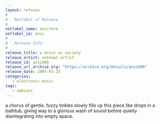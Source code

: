 ```yaml
---
layout: release
#
#   Netlabel of Release
#
netlabel_name: ansiform
netlabel_id: ansi
#
#   Release Info
#
release_title: a drain on society
release_artist: unknown artist
release_id: ansi006
release_url_archive_org: "https://archive.org/details/ansi006"
release_date: 2005-03-23
categories:
   - electronic music
tags:
   - ambient
---
```

a chorus of gentle, fuzzy tinkles slowly fills up this piece like drops in a bathtub, giving way to a glorious wash of sound before quietly disintegrating into empty space.





